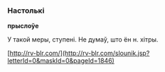 ### Настолькі
**прыслоўе**

У такой меры, ступені. Не думаў, што ён н. хітры.

<a rel="author">[http://rv-blr.com/](http://rv-blr.com/slounik.jsp?letterId=0&maskId=0&pageId=1846)</a>

